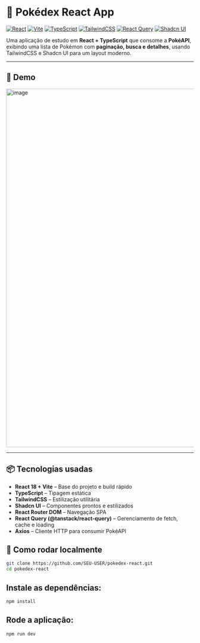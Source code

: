 # 🐾 Pokédex React App

[![React](https://img.shields.io/badge/React-18-blue?logo=react&logoColor=white)](https://reactjs.org/) 
[![Vite](https://img.shields.io/badge/Vite-4-green?logo=vite&logoColor=white)](https://vitejs.dev/) 
[![TypeScript](https://img.shields.io/badge/TypeScript-5-blue?logo=typescript&logoColor=white)](https://www.typescriptlang.org/) 
[![TailwindCSS](https://img.shields.io/badge/TailwindCSS-3.3-blue?logo=tailwind-css&logoColor=white)](https://tailwindcss.com/) 
[![React Query](https://img.shields.io/badge/React%20Query-@tanstack-orange?logo=reactquery&logoColor=white)](https://tanstack.com/query/latest) 
[![Shadcn UI](https://img.shields.io/badge/Shadcn-UI-purple)](https://ui.shadcn.com/)

Uma aplicação de estudo em **React + TypeScript** que consome a **PokéAPI**, exibindo uma lista de Pokémon com **paginação, busca e detalhes**, usando TailwindCSS e Shadcn UI para um layout moderno.

---

## 🌟 Demo
<img width="1919" height="960" alt="image" src="https://github.com/user-attachments/assets/7c4281b0-1e01-46d4-b1bd-1b084a19e67b" />


---

## 📦 Tecnologias usadas

- **React 18 + Vite** – Base do projeto e build rápido  
- **TypeScript** – Tipagem estática  
- **TailwindCSS** – Estilização utilitária  
- **Shadcn UI** – Componentes prontos e estilizados  
- **React Router DOM** – Navegação SPA  
- **React Query (@tanstack/react-query)** – Gerenciamento de fetch, cache e loading  
- **Axios** – Cliente HTTP para consumir PokéAPI

## 🚀 Como rodar localmente
```bash
git clone https://github.com/SEU-USER/pokedex-react.git
cd pokedex-react
```
## Instale as dependências:
```bash
npm install
```
## Rode a aplicação:
```bash
npm run dev

